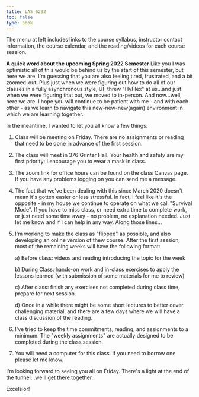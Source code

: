 ```yaml
---
title: LAS 6292
toc: false
type: book
---
```

The menu at left includes links to the course syllabus, instructor contact information, the course calendar, and the reading/videos for each course session.

**A quick word about the upcoming Spring 2022 Semester**
Like you I was optimistic all of this would be behind us by the start of this semester, but here we are. I'm guessing that you are also feeling tired, frustrated, and a bit zoomed-out.  Plus just when we were figuring out how to do all of our classes in a fully asynchronous style, UF threw "HyFlex" at us...and just when we were figuring that out, we moved to in-person. And now...well, here we are. I hope you will continue to be patient with me - and with each other - as we learn to navigate this new-new-new(again) environment in which we are learning together. 

In the meantime, I wanted to let you all know a few things: 

1) Class will be meeting on Friday. There are no assignments or reading that need to be done in advance of the first session. 

2) The class will meet in 376 Grinter Hall. Your health and safety are my first priority; I encourage you to wear a mask in class. 

3) The zoom link for office hours can be found on the class Canvas page. If you have any problems logging on you can send me a message.

4) The fact that we've been dealing with this since March 2020 doesn't mean it's gotten easier or less stressful. In fact, I feel like it's the opposite - in my house we continue to operate on what we call "Survival Mode".  If you have to miss class, or need extra time to complete work, or just need some time away - no problem, no explanation needed. Just let me know and if I can help in any way. Along those lines...

5) I'm working to make the class as "flipped" as possible, and also developing an online version of thew course. After the first session, most of the remaining weeks will have the following format:

    a) Before class: videos and reading introducing the topic for the week

    b) During Class: hands-on work and in-class exercises to apply the lessons learned (with submission of some materials for me to review)

    c) After class: finish any exercises not completed during class time, prepare for next session.

    d) Once in a while there might be some short lectures to better cover challenging material, and there are a few days where we will have a class discussion of the reading.

7) I've tried to keep the time commitments, reading, and assignments to a minimum.  The "weekly assignments" are actually designed to be completed during the class session.

8) You will need a computer for this class. If you need to borrow one please let me know. 

I'm looking forward to seeing you all on Friday. There's a light at the end of the tunnel...we'll get there together.  

Excelsior!

 

